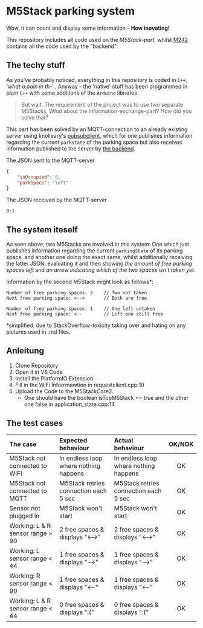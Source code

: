 # M5Stack parking system

Wow, it can count and display some information - **How inovating!**

This repository includes all code used on the _M5Stack-part_, whilst [M242](https://github.com/FlurinBruehwiler/M242)
contains all the code used by the "backend".

## The techy stuff

As you've probably noticed, everything in this repository is coded in `C++`,
'_what a pain in th-_'...Anyway - the 'native' stuff has been programmed in
plain `C++` with some additions of the `Arduino` libraries.

> But wait. The requirement of the project was to use two separate M5Stacks.
What about the information-exchange-part? How did you solve that?

This part has been solved by an MQTT-connection to an already existing server
using knolleary's [pubsubclient](https://github.com/knolleary/pubsubclient), which
for one publishes information regarding the current `parkState` of the parking space
but also receives information published to the server by [the backend](https://github.com/FlurinBruehwiler/M242).

The JSON sent to the MQTT-server

```json
{
    "isOccupied": 0,
    "parkSpace": "left"
}
```

The JSON received by the MQTT-server

```text
0:1
```

## The system iteself

As seen above, two M5Stacks are involved in this system: One which just publishes
information regarding the current `parkingState` of its parking space, and another
one doing the exact same, whilst additionally receiving the latter JSON, evaluating
it and then showing _the amount of free parking spaces left_ and _an arrow indicating
which of the two spaces isn't taken yet_.

Information by the second M5Stack might look as follows*:

```text
Number of free parking spaces: 2    // Two not taken
Next free parking space: <-->       // Both are free
```

```text
Number of free parking spaces: 1    // One left untaken
Next free parking space: <--        // Left one still free
```

*simplified, due to StackOverflow-toxicity taking over and hating on any pictures used in .md files.

## Anleitung
1. Clone Repository
2. Open it in VS Code
3. Install the PlatformIO Extension
4. Fill in the WiFi Inforrmawtion in requestclient.cpp:10
5. Upload the Code to the M5StackCore2.
	- One should have the boolean isTopM5Stack == true and the other one false in application_state.cpp:14

## The test cases

| The case                          | Expected behaviour                    | Actual behaviour                      | OK/NOK |
|:----------------------------------|:--------------------------------------|:--------------------------------------|:------:|
| M5Stack not connected to WIFI     | In endless loop where nothing happens | In endless loop where nothing happens |   OK   |
| M5Stack not connected to MQTT     | M5Stack retries connection each 5 sec | M5Stack retries connection each 5 sec |   OK   |
| Sensor not plugged in             | M5Stack won't start                   | M5Stack won't start                   |   OK   |
| Working: L & R sensor range > 90  | 2 free spaces & displays "<-->"       | 2 free spaces & displays "<-->"       |   OK   |
| Working: L sensor range < 44      | 1 free spaces & displays "-->"        | 1 free spaces & displays "-->"        |   OK   |
| Working: R sensor range < 90      | 1 free spaces & displays "<--"        | 1 free spaces & displays "<--"        |   OK   |
| Working: L & R sensor range < 44  | 0 free spaces & displays ":("         | 0 free spaces & displays ":("         |   OK   |

